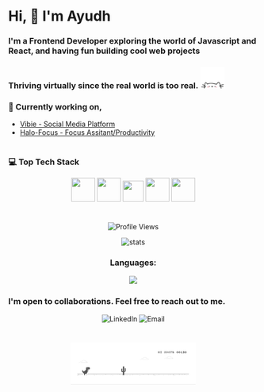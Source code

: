 # Hi, :wave: I'm Ayudh
### I'm a Frontend Developer exploring the world of Javascript and React, and having fun building cool web projects
### Thriving virtually since the real world is too real. <img src="cat.webp" width="50"/>
### :pushpin: Currently working on, 
- [Vibie - Social Media Platform](https://github.com/makersmecca/Vibie)
- [Halo-Focus - Focus Assitant/Productivity](https://github.com/makersmecca/Halo-Focus-Pomodoro)

# 

### :computer: Top Tech Stack
<div align="center">
  <img src="https://raw.githubusercontent.com/makersmecca/makersmecca/66f03938840183870168f39d477066e37eb8afc0/react.svg" width="48px" height="48px"/>
  <img src="https://raw.githubusercontent.com/makersmecca/makersmecca/refs/heads/master/icons8-tailwind-css-48.png" width="48px" height="48px"/>
  <img src="https://raw.githubusercontent.com/makersmecca/makersmecca/refs/heads/master/icons8-javascript.gif" width="42px" height="42px"/>
  <img src="https://raw.githubusercontent.com/makersmecca/makersmecca/refs/heads/master/icons8-html-5-48.png" width="48px" height="48px"/>
  <img src="https://raw.githubusercontent.com/makersmecca/makersmecca/refs/heads/master/icons8-css-logo-48.png" width="48px" height="48px"/>
</div>

#

<p align="center">
  <img src="https://komarev.com/ghpvc/?username=makersmecca&base=1093&label=Profile+Views" alt="Profile Views" />
</p>
<p align="center">
  <img src="https://streak-stats.demolab.com?user=makersmecca&theme=tokyonight&border_radius=6&date_format=M%20j%5B%2C%20Y%5D&card_width=450&card_height=170" alt="stats" />
</p>
<h3 align="center">Languages: </h3>
<p align="center">
  <img src="https://github-readme-stats.vercel.app/api/top-langs/?username=anuraghazra&layout=compact&theme=radical" />
</p>

### I'm open to collaborations. Feel free to reach out to me.
<div align="center">
  <a href="https://www.linkedin.com/in/ayudh-nandi" style="text-decoration:none;">
    <img src="https://github.com/makersmecca/makersmecca/blob/master/Linkedin.png" alt="LinkedIn" width="35" height="35"/>
  </a>
  <a href="mailto:ayudhnandi@gmail.com" style="text-decoration:none;">
    <img src="https://github.com/makersmecca/makersmecca/blob/master/Email%20.png" alt="Email" width="35" height="35"/>
  </a>
</div>

#

<div align="center">
  <img src="/dino.gif" alt="dino gif" height="40%" width="50%"/>
</div>



